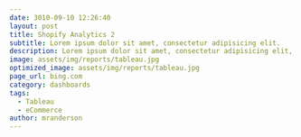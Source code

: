 ```yaml
---
date: 3010-09-10 12:26:40
layout: post
title: Shopify Analytics 2
subtitle: Lorem ipsum dolor sit amet, consectetur adipisicing elit.
description: Lorem ipsum dolor sit amet, consectetur adipisicing elit, sed do eiusmod tempor incididunt ut labore et dolore magna aliqua.
image: assets/img/reports/tableau.jpg
optimized_image: assets/img/reports/tableau.jpg
page_url: bing.com
category: dashboards
tags:
  - Tableau
  - eCommerce
author: mranderson
---
```







